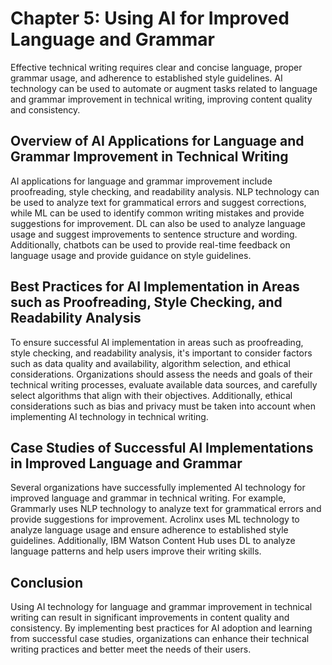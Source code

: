 Chapter 5: Using AI for Improved Language and Grammar
=====================================================

Effective technical writing requires clear and concise language, proper grammar usage, and adherence to established style guidelines. AI technology can be used to automate or augment tasks related to language and grammar improvement in technical writing, improving content quality and consistency.

Overview of AI Applications for Language and Grammar Improvement in Technical Writing
-------------------------------------------------------------------------------------

AI applications for language and grammar improvement include proofreading, style checking, and readability analysis. NLP technology can be used to analyze text for grammatical errors and suggest corrections, while ML can be used to identify common writing mistakes and provide suggestions for improvement. DL can also be used to analyze language usage and suggest improvements to sentence structure and wording. Additionally, chatbots can be used to provide real-time feedback on language usage and provide guidance on style guidelines.

Best Practices for AI Implementation in Areas such as Proofreading, Style Checking, and Readability Analysis
------------------------------------------------------------------------------------------------------------

To ensure successful AI implementation in areas such as proofreading, style checking, and readability analysis, it's important to consider factors such as data quality and availability, algorithm selection, and ethical considerations. Organizations should assess the needs and goals of their technical writing processes, evaluate available data sources, and carefully select algorithms that align with their objectives. Additionally, ethical considerations such as bias and privacy must be taken into account when implementing AI technology in technical writing.

Case Studies of Successful AI Implementations in Improved Language and Grammar
------------------------------------------------------------------------------

Several organizations have successfully implemented AI technology for improved language and grammar in technical writing. For example, Grammarly uses NLP technology to analyze text for grammatical errors and provide suggestions for improvement. Acrolinx uses ML technology to analyze language usage and ensure adherence to established style guidelines. Additionally, IBM Watson Content Hub uses DL to analyze language patterns and help users improve their writing skills.

Conclusion
----------

Using AI technology for language and grammar improvement in technical writing can result in significant improvements in content quality and consistency. By implementing best practices for AI adoption and learning from successful case studies, organizations can enhance their technical writing practices and better meet the needs of their users.
